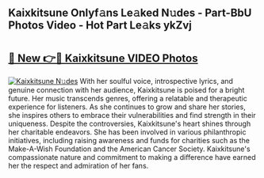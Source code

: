 ## Kaixkitsune Onlyf𝚊ns Le𝚊ked N𝚞des - Part-BbU Photos Video - Hot Part Le𝚊ks ykZvj

# <h2><a href="http://ab3401.deff.icu/?id=Kaixkitsune">🔗 New 👉🔴 Kaixkitsune VIDEO Photos</a></h2>

[![Kaixkitsune N𝚞des](https://i.imgur.com/rIISA9y.gif)](http://ab3401.deff.icu/?id=Kaixkitsune)
With her soulful voice, introspective lyrics, and genuine connection with her audience, Kaixkitsune is poised for a bright future. Her music transcends genres, offering a relatable and therapeutic experience for listeners. As she continues to grow and share her stories, she inspires others to embrace their vulnerabilities and find strength in their uniqueness. Despite the controversies, Kaixkitsune's heart shines through her charitable endeavors. She has been involved in various philanthropic initiatives, including raising awareness and funds for charities such as the Make-A-Wish Foundation and the American Cancer Society. Kaixkitsune's compassionate nature and commitment to making a difference have earned her the respect and admiration of her fans.
